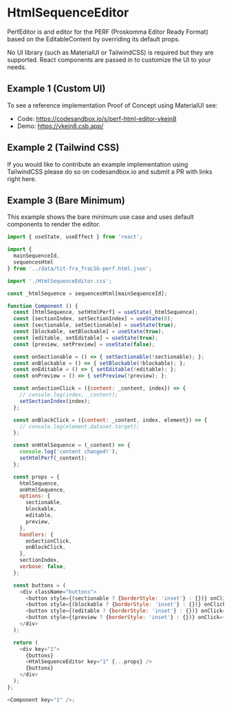 # HtmlSequenceEditor

PerfEditor is and editor for the PERF (Proskomma Editor Ready Format) based on the EditableContent by overriding its default props. 

No UI library (such as MaterialUI or TailwindCSS) is required but they are supported. React components are passed in to customize the UI to your needs. 

## Example 1 (Custom UI)
To see a reference implementation Proof of Concept using MaterialUI see: 
- Code: https://codesandbox.io/s/perf-html-editor-vkejn8
- Demo: https://vkejn8.csb.app/

## Example 2 (Tailwind CSS)
If you would like to contribute an example implementation using TailwindCSS please do so on codesandbox.io and submit a PR with links right here.

## Example 3 (Bare Minimum)
This example shows the bare minimum use case and uses default components to render the editor.

```js
import { useState, useEffect } from 'react';

import {
  mainSequenceId,
  sequencesHtml
} from '../data/tit-fra_fraLSG-perf.html.json';

import './HtmlSequenceEditor.css';

const _htmlSequence = sequencesHtml[mainSequenceId];

function Component () {
  const [htmlSequence, setHtmlPerf] = useState(_htmlSequence);
  const [sectionIndex, setSectionIndex] = useState(0);
  const [sectionable, setSectionable] = useState(true);
  const [blockable, setBlockable] = useState(true);
  const [editable, setEditable] = useState(true);
  const [preview, setPreview] = useState(false);

  const onSectionable = () => { setSectionable(!sectionable); };
  const onBlockable = () => { setBlockable(!blockable); };
  const onEditable = () => { setEditable(!editable); };
  const onPreview = () => { setPreview(!preview); };

  const onSectionClick = ({content: _content, index}) => {
    // console.log(index, _content);
    setSectionIndex(index);
  };

  const onBlockClick = ({content: _content, index, element}) => {
    // console.log(element.dataset.target);
  };

  const onHtmlSequence = (_content) => {
    console.log('content changed!');
    setHtmlPerf(_content);
  };

  const props = {
    htmlSequence,
    onHtmlSequence,
    options: {
      sectionable,
      blockable,
      editable,
      preview,
    },
    handlers: {
      onSectionClick,
      onBlockClick,
    },
    sectionIndex,
    verbose: false,
  };

  const buttons = (
    <div className="buttons">
      <button style={(sectionable ? {borderStyle: 'inset'} : {})} onClick={onSectionable}>Sectionable</button>
      <button style={(blockable ? {borderStyle: 'inset'} : {})} onClick={onBlockable}>Blockable</button>
      <button style={(editable ? {borderStyle: 'inset'} : {})} onClick={onEditable}>Editable</button>
      <button style={(preview ? {borderStyle: 'inset'} : {})} onClick={onPreview}>Preview</button>
    </div>
  );

  return (
    <div key="1">
      {buttons}
      <HtmlSequenceEditor key="1" {...props} />
      {buttons}
    </div>
  );
};

<Component key="1" />;
```